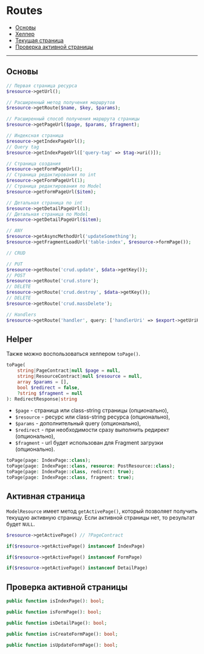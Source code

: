 # Routes

- [Основы](#basics)
- [Хелпер](#helper)
- [Текущая страница](#active-page)
- [Проверка активной страницы](#is-page)

---

<a name="basics"></a>
## Основы

```php
// Первая страница ресурса
$resource->getUrl();

// Расширенный метод получения маршрутов
$resource->getRoute($name, $key, $params);

// Расширенный способ получения маршрута страницы
$resource->getPageUrl($page, $params, $fragment);

// Индексная страница
$resource->getIndexPageUrl();
// Query tag
$resource->getIndexPageUrl(['query-tag' => $tag->uri()]);

// Страница создания
$resource->getFormPageUrl();
// Страница редактирования по int
$resource->getFormPageUrl(1);
// Страница редактирования по Model
$resource->getFormPageUrl($item);

// Детальная страница по int
$resource->getDetailPageUrl(1);
// Детальная страница по Model
$resource->getDetailPageUrl($item);

// ANY
$resource->getAsyncMethodUrl('updateSomething');
$resource->getFragmentLoadUrl('table-index', $resource->formPage());

// CRUD

// PUT
$resource->getRoute('crud.update', $data->getKey());
// POST
$resource->getRoute('crud.store');
// DELETE
$resource->getRoute('crud.destroy', $data->getKey());
// DELETE
$resource->getRoute('crud.massDelete');

// Handlers
$resource->getRoute('handler', query: ['handlerUri' => $export->getUriKey()]);
```

<a name="helper"></a>
## Helper
Также можно воспользоваться хелпером `toPage()`.

```php
toPage(
    string|PageContract|null $page = null,
    string|ResourceContract|null $resource = null,
    array $params = [],
    bool $redirect = false,
    ?string $fragment = null
): RedirectResponse|string
```

- `$page` - страница или class-string страницы (опционально),
- `$resource` - ресурс или class-string ресурса (опционально),
- `$params` - дополнительный query (опционально),
- `$redirect` - при необходимости сразу выполнить редирект (опционально),
- `$fragment` - url будет использован для Fragment загрузки (опционально).

```php
toPage(page: IndexPage::class);
toPage(page: IndexPage::class, resource: PostResource::class);
toPage(page: IndexPage::class, redirect: true);
toPage(page: IndexPage::class, fragment: true);
```

<a name="active-page"></a>
## Активная страница

`ModelResource` имеет метод `getActivePage()`, который позволяет получить текущую активную страницу.
Если активной страницы нет, то результат будет `NULL`.

```php
$resource->getActivePage() // ?PageContract

if($resource->getActivePage() instanceof IndexPage)

if($resource->getActivePage() instanceof FormPage)

if($resource->getActivePage() instanceof DetailPage)
```

<a name="is-page"></a>
## Проверка активной страницы

```php
public function isIndexPage(): bool;

public function isFormPage(): bool;

public function isDetailPage(): bool;

public function isCreateFormPage(): bool;

public function isUpdateFormPage(): bool;
```
